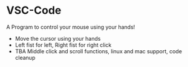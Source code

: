 # VSC-Code

A Program to control your mouse using your hands!

- Move the cursor using your hands
- Left fist for left, Right fist for right click
- TBA Middle click and scroll functions, linux and mac support, code cleanup
